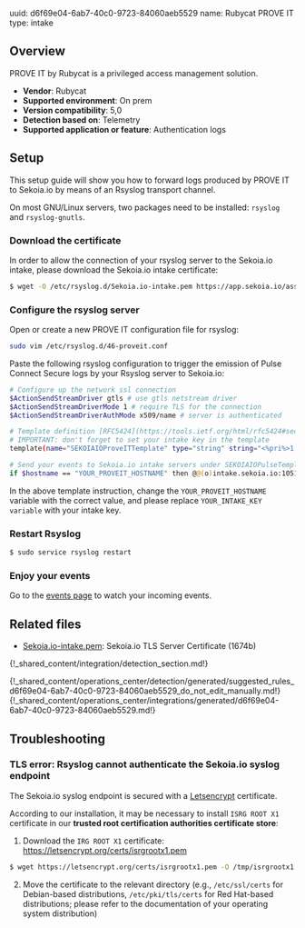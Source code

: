 uuid: d6f69e04-6ab7-40c0-9723-84060aeb5529
name: Rubycat PROVE IT
type: intake

## Overview
PROVE IT by Rubycat is a privileged access management solution.

- **Vendor**: Rubycat
- **Supported environment**: On prem
- **Version compatibility**: 5,0
- **Detection based on**: Telemetry
- **Supported application or feature**: Authentication logs


## Setup

This setup guide will show you how to forward logs produced by PROVE IT to Sekoia.io by means of an Rsyslog transport channel.

On most GNU/Linux servers, two packages need to be installed: `rsyslog` and `rsyslog-gnutls`.

### Download the certificate

In order to allow the connection of your rsyslog server to the Sekoia.io intake, please download the Sekoia.io intake certificate:

```bash
$ wget -O /etc/rsyslog.d/Sekoia.io-intake.pem https://app.sekoia.io/assets/files/SEKOIA-IO-intake.pem
```

### Configure the rsyslog server

Open or create a new PROVE IT configuration file for rsyslog:

```bash
sudo vim /etc/rsyslog.d/46-proveit.conf
```

Paste the following rsyslog configuration to trigger the emission of Pulse Connect Secure logs by your Rsyslog server to Sekoia.io:

```bash
# Configure up the network ssl connection
$ActionSendStreamDriver gtls # use gtls netstream driver
$ActionSendStreamDriverMode 1 # require TLS for the connection
$ActionSendStreamDriverAuthMode x509/name # server is authenticated

# Template definition [RFC5424](https://tools.ietf.org/html/rfc5424#section-7.2.2)
# IMPORTANT: don't forget to set your intake key in the template
template(name="SEKOIAIOProveITTemplate" type="string" string="<%pri%>1 %timestamp:::date-rfc3339% %hostname% %app-name% %procid% LOG [SEKOIA@53288 intake_key=\"YOUR_INTAKE_KEY\"] %msg%\n")

# Send your events to Sekoia.io intake servers under SEKOIAIOPulseTemplate template
if $hostname == "YOUR_PROVEIT_HOSTNAME" then @@(o)intake.sekoia.io:10514;SEKOIAIOProveITTemplate
```

In the above template instruction, change the `YOUR_PROVEIT_HOSTNAME` variable with the correct value, and please replace `YOUR_INTAKE_KEY variable` with your intake key.

### Restart Rsyslog

```bash
$ sudo service rsyslog restart
```

### Enjoy your events

Go to the [events page](https://app.sekoia.io/operations/events) to watch your incoming events.

## Related files

- [Sekoia.io-intake.pem](https://app.sekoia.io/assets/files/SEKOIA-IO-intake.pem): Sekoia.io TLS Server Certificate (1674b)

{!_shared_content/integration/detection_section.md!}

{!_shared_content/operations_center/detection/generated/suggested_rules_d6f69e04-6ab7-40c0-9723-84060aeb5529_do_not_edit_manually.md!}
{!_shared_content/operations_center/integrations/generated/d6f69e04-6ab7-40c0-9723-84060aeb5529.md!}

## Troubleshooting

### TLS error: Rsyslog cannot authenticate the Sekoia.io syslog endpoint

The Sekoia.io syslog endpoint is secured with a [Letsencrypt](https://letsencrypt.org) certificate.

According to our installation, it may be necessary to install `ISRG ROOT X1` certificate in our **trusted root certification authorities certificate store**:

1. Download the `IRG ROOT X1` certificate: <https://letsencrypt.org/certs/isrgrootx1.pem>

```bash
$ wget https://letsencrypt.org/certs/isrgrootx1.pem -O /tmp/isrgrootx1.pem
```

2. Move the certificate to the relevant directory (e.g., `/etc/ssl/certs` for Debian-based distributions, `/etc/pki/tls/certs` for Red Hat-based distributions; please refer to the documentation of your operating system distribution)
